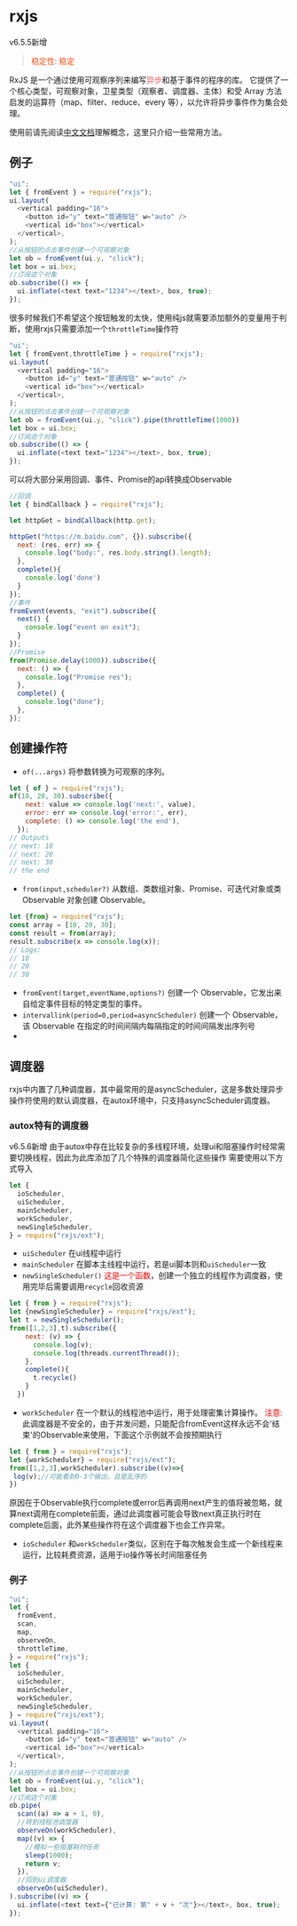 # rxjs
v6.5.5新增
> <font color="#FF34FF17">稳定性: 稳定</font>

RxJS 是一个通过使用可观察序列来编写<font color="#ef5952">异步</font>和基于事件的程序的库。 它提供了一个核心类型，可观察对象，卫星类型（观察者、调度器、主体）和受 Array 方法启发的运算符（map、filter、reduce、every 等），以允许将异步事件作为集合处理。

使用前请先阅读[中文文档](https://rx.nodejs.cn/guide/overview)理解概念，这里只介绍一些常用方法。
## 例子
```js
"ui";
let { fromEvent } = require("rxjs");
ui.layout(
  <vertical padding="16">
    <button id="y" text="普通按钮" w="auto" />
    <vertical id="box"></vertical>
  </vertical>,
);
//从按钮的点击事件创建一个可观察对象
let ob = fromEvent(ui.y, "click");
let box = ui.box;
//订阅这个对象
ob.subscribe(() => {
  ui.inflate(<text text="1234"></text>, box, true);
});
```
很多时候我们不希望这个按钮触发的太快，使用纯js就需要添加额外的变量用于判断，使用rxjs只需要添加一个`throttleTime`操作符
```js
"ui";
let { fromEvent,throttleTime } = require("rxjs");
ui.layout(
  <vertical padding="16">
    <button id="y" text="普通按钮" w="auto" />
    <vertical id="box"></vertical>
  </vertical>,
);
//从按钮的点击事件创建一个可观察对象
let ob = fromEvent(ui.y, "click").pipe(throttleTime(1000))
let box = ui.box;
//订阅这个对象
ob.subscribe(() => {
  ui.inflate(<text text="1234"></text>, box, true);
});
```
可以将大部分采用回调、事件、Promise的api转换成Observable
```js
//回调
let { bindCallback } = require("rxjs");

let httpGet = bindCallback(http.get);

httpGet("https://m.baidu.com", {}).subscribe({
  next: (res, err) => {
    console.log("body:", res.body.string().length);
  },
  complete(){
    console.log('done')
  }
});
//事件
fromEvent(events, "exit").subscribe({
  next() {
    console.log("event on exit");
  }
});
//Promise
from(Promise.delay(1000)).subscribe({
  next: () => {
    console.log("Promise res");
  },
  complete() {
    console.log("done");
  },
});

```
## 创建操作符
* `of(...args)` 将参数转换为可观察的序列。
```js
let { of } = require("rxjs");
of(10, 20, 30).subscribe({
    next: value => console.log('next:', value),
    error: err => console.log('error:', err),
    complete: () => console.log('the end'),
  });
// Outputs
// next: 10
// next: 20
// next: 30
// the end
```

* `from(input,scheduler?)` 从数组、类数组对象、Promise、可迭代对象或类 Observable 对象创建 Observable。
```js
let {from} = require("rxjs");
const array = [10, 20, 30];
const result = from(array);
result.subscribe(x => console.log(x));
// Logs:
// 10
// 20
// 30
```
* `fromEvent(target,eventName,options?)` 创建一个 Observable，它发出来自给定事件目标的特定类型的事件。
* `intervallink(period=0,period=asyncScheduler)` 创建一个 Observable，该 Observable 在指定的时间间隔内每隔指定的时间间隔发出序列号
* 

## 调度器
rxjs中内置了几种调度器，其中最常用的是asyncScheduler，这是多数处理异步操作符使用的默认调度器，在autox环境中，只支持asyncScheduler调度器。
### autox特有的调度器
v6.5.6新增
由于autox中存在比较复杂的多线程环境，处理ui和阻塞操作时经常需要切换线程，因此为此库添加了几个特殊的调度器简化这些操作
需要使用以下方式导入
```js
let {
  ioScheduler,
  uiScheduler,
  mainScheduler,
  workScheduler,
  newSingleScheduler,
} = require("rxjs/ext");
```
* `uiScheduler` 在ui线程中运行
* `mainScheduler` 在脚本主线程中运行，若是ui脚本则和`uiScheduler`一致
* `newSingleScheduler()` <font color="red">这是一个函数</font>，创建一个独立的线程作为调度器，使用完毕后需要调用`recycle`回收资源
```js
let { from } = require("rxjs");
let {newSingleScheduler} = require("rxjs/ext");
let t = newSingleScheduler();
from([1,2,3],t).subscribe({
    next: (v) => {
      console.log(v);
      console.log(threads.currentThread());
    },
    complete(){
      t.recycle()
    }
  })
```
* `workScheduler` 在一个默认的线程池中运行，用于处理密集计算操作。
  <font color="red">注意:</font> 此调度器是不安全的，由于并发问题，只能配合fromEvent这样永远不会'结束'的Observable来使用，下面这个示例就不会按预期执行
 ```js
let { from } = require("rxjs");
let {workScheduler} = require("rxjs/ext");
from([1,2,3],workScheduler).subscribe((v)=>{
  log(v);//可能看到0-3个输出，且是乱序的
})
```
原因在于Observable执行complete或error后再调用next产生的值将被忽略，就算next调用在complete前面，通过此调度器可能会导致next真正执行时在complete后面，此外某些操作符在这个调度器下也会工作异常。
* `ioScheduler` 和`workScheduler`类似，区别在于每次触发会生成一个新线程来运行，比较耗费资源，适用于io操作等长时间阻塞任务
### 例子
```js
"ui";
let {
  fromEvent,
  scan,
  map,
  observeOn,
  throttleTime,
} = require("rxjs");
let {
  ioScheduler,
  uiScheduler,
  mainScheduler,
  workScheduler,
  newSingleScheduler,
} = require("rxjs/ext");
ui.layout(
  <vertical padding="16">
    <button id="y" text="普通按钮" w="auto" />
    <vertical id="box"></vertical>
  </vertical>,
);
//从按钮的点击事件创建一个可观察对象
let ob = fromEvent(ui.y, "click");
let box = ui.box;
//订阅这个对象
ob.pipe(
  scan((a) => a + 1, 0),
  //转到线程池调度器
  observeOn(workScheduler),
  map((v) => {
    //模拟一些阻塞耗时任务
    sleep(1000);
    return v;
  }),
  //回到ui调度器
  observeOn(uiScheduler),
).subscribe((v) => {
  ui.inflate(<text text={"已计算: 第" + v + "次"}></text>, box, true);
});
```
